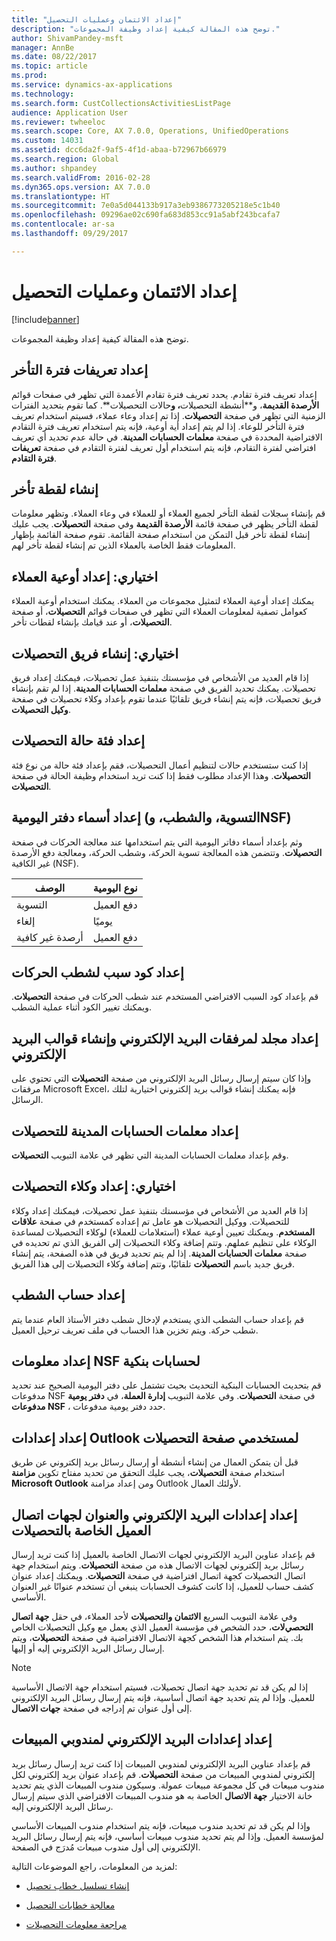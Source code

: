 ```yaml
---
title: "إعداد الائتمان وعمليات التحصيل"
description: "توضح هذه المقالة كيفية إعداد وظيفة المجموعات."
author: ShivamPandey-msft
manager: AnnBe
ms.date: 08/22/2017
ms.topic: article
ms.prod: 
ms.service: dynamics-ax-applications
ms.technology: 
ms.search.form: CustCollectionsActivitiesListPage
audience: Application User
ms.reviewer: twheeloc
ms.search.scope: Core, AX 7.0.0, Operations, UnifiedOperations
ms.custom: 14031
ms.assetid: dcc6da2f-9af5-4f1d-abaa-b72967b66979
ms.search.region: Global
ms.author: shpandey
ms.search.validFrom: 2016-02-28
ms.dyn365.ops.version: AX 7.0.0
ms.translationtype: HT
ms.sourcegitcommit: 7e0a5d044133b917a3eb9386773205218e5c1b40
ms.openlocfilehash: 09296ae02c690fa683d853cc91a5abf243bcafa7
ms.contentlocale: ar-sa
ms.lasthandoff: 09/29/2017

---
```


# <a name="set-up-credit-and-collections"></a>إعداد الائتمان وعمليات التحصيل

[!include[banner](../includes/banner.md)]


توضح هذه المقالة كيفية إعداد وظيفة المجموعات.

<a name="set-up-aging-period-definitions"></a>إعداد تعريفات فترة التأخر
-------------------------------

إعداد تعريف فترة تقادم. يحدد تعريف فترة تقادم الأعمدة التي تظهر في صفحات قوائم **الأرصدة القديمة‬**، و**‏‫أنشطة التحصيلات‬**، و**حالات التحصيلات**. كما تقوم بتحديد الفترات الزمنية التي تظهر في صفحة **التحصيلات**. إذا تم إعداد وعاء عملاء، فسيتم استخدام تعريف فترة التأخر للوعاء. إذا لم يتم إعداد أية أوعية، فإنه يتم استخدام تعريف فترة التقادم الافتراضية المحددة في صفحة **معلمات الحسابات المدينة**. في حالة عدم تحديد أي تعريف افتراضي لفترة التقادم، فإنه يتم استخدام أول تعريف لفترة التقادم في صفحة **تعريفات فترة التقادم**.

## <a name="create-an-aging-snapshot"></a>إنشاء لقطة تأخر
قم بإنشاء سجلات لقطة التأخر لجميع العملاء أو للعملاء في وعاء العملاء. وتظهر معلومات لقطة التأخر يظهر في صفحة قائمة **الأرصدة القديمة** وفي صفحة **التحصيلات**. يجب عليك إنشاء لقطة تأخر قبل التمكن من استخدام صفحة القائمة. تقوم صفحة القائمة بإظهار المعلومات فقط الخاصة بالعملاء الذين تم إنشاء لقطة تأخر لهم.

## <a name="optional-set-up-customer-pools"></a>اختياري: إعداد أوعية العملاء
يمكنك إعداد أوعية العملاء لتمثيل مجموعات من العملاء. يمكنك استخدام أوعية العملاء كعوامل تصفية لمعلومات العملاء التي تظهر في صفحات قوائم **التحصيلات**، أو صفحة **التحصيلات**، أو عند قيامك بإنشاء لقطات تأخر.

## <a name="optional-create-a-collections-team"></a>اختياري: إنشاء فريق التحصيلات
إذا قام العديد من الأشخاص في مؤسستك بتنفيذ عمل تحصيلات، فيمكنك إعداد فريق تحصيلات. يمكنك تحديد الفريق في صفحة **معلمات الحسابات المدينة**. إذا لم تقم بإنشاء فريق تحصيلات، فإنه يتم إنشاء فريق تلقائيًا عندما تقوم بإعداد وكلاء تحصيلات في صفحة **وكيل التحصيلات**.

## <a name="set-up-a-collections-case-category"></a>إعداد فئة حالة التحصيلات
إذا كنت ستستخدم حالات لتنظيم أعمال التحصيلات، فقم بإعداد فئة حالة من نوع فئة **التحصيلات**. وهذا الإعداد مطلوب فقط إذا كنت تريد استخدام وظيفة الحالة في صفحة **التحصيلات**.

## <a name="set-up-journal-names-settlement-writeoff-and-nsf"></a>إعداد أسماء دفتر اليومية (التسوية، والشطب، وNSF)
وثم بإعداد أسماء دفاتر اليومية التي يتم استخدامها عند معالجة الحركات في صفحة **التحصيلات**. وتتضمن هذه المعالجة تسوية الحركة، وشطب الحركة، ومعالجة دفع الأرصدة غير الكافية (NSF).

| الوصف | نوع اليومية     |
|-------------|------------------|
| التسوية  | دفع العميل |
| إلغاء   | يوميًا            |
| أرصدة غير كافية         | دفع العميل |

## <a name="set-up-a-reason-code-for-writeoff-transactions"></a>إعداد كود سبب لشطب الحركات
قم بإعداد كود السبب الافتراضي المستخدم عند شطب الحركات في صفحة **التحصيلات**. ويمكنك تغيير الكود أثناء عملية الشطب.

## <a name="set-up-a-folder-for-email-attachments-and-create-email-templates"></a>إعداد مجلد لمرفقات البريد الإلكتروني وإنشاء قوالب البريد الإلكتروني
وإذا كان سيتم إرسال رسائل البريد الإلكتروني من صفحة **التحصيلات** التي تحتوي على مرفقات Microsoft Excel، فإنه يمكنك إنشاء قوالب بريد إلكتروني اختيارية لتلك الرسائل.

## <a name="set-up-accounts-receivable-parameters-for-collections"></a>إعداد معلمات الحسابات المدينة للتحصيلات
وقم بإعداد معلمات الحسابات المدينة التي تظهر في علامة التبويب **التحصيلات**.

## <a name="optional-set-up-collections-agents"></a>اختياري: إعداد وكلاء التحصيلات
إذا قام العديد من الأشخاص في مؤسستك بتنفيذ عمل تحصيلات، فيمكنك إعداد وكلاء للتحصيلات. ووكيل التحصيلات هو عامل تم إعداده كمستخدم في صفحة **علاقات المستخدم**. ويمكنك تعيين أوعية عملاء (استعلامات للعملاء) لوكلاء التحصيلات لمساعدة الوكلاء على تنظيم عملهم. وتتم إضافة وكلاء التحصيلات إلى الفريق الذي تم تحديده في صفحة **معلمات الحسابات المدينة**. إذا لم يتم تحديد فريق في هذه الصفحة، يتم إنشاء فريق جديد باسم **التحصيلات** تلقائيًا، وتتم إضافة وكلاء التحصيلات إلى هذا الفريق.

## <a name="set-up-a-writeoff-account"></a>إعداد حساب الشطب
قم بإعداد حساب الشطب الذي يستخدم لإدخال شطب دفتر الأستاذ العام عندما يتم شطب حركة. ويتم تخزين هذا الحساب في ملف تعريف ترحيل العميل.

## <a name="set-up-nsf-information-for-bank-accounts"></a>إعداد معلومات NSF لحسابات بنكية
قم بتحديث الحسابات البنكية التحديث بحيث تشتمل على دفتر اليومية الصحيح عند تحديد مدفوعات NSF في صفحة **التحصيلات**. وفي علامة التبويب **إدارة العملة**، في **دفتر يومية مدفوعات NSF** ، حدد دفتر يومية مدفوعات.

## <a name="set-up-outlook-settings-for-users-of-the-collections-page"></a>إعداد إعدادات Outlook لمستخدمي صفحة التحصيلات
قبل أن يتمكن العمال من إنشاء أنشطة أو إرسال رسائل بريد إلكتروني عن طريق استخدام صفحة **التحصيلات**، يجب عليك التحقق من تحديد مفتاح تكوين **مزامنة Microsoft Outlook** ومن إعداد مزامنة Outlook لأولئك العمال.

## <a name="set-up-email-and-address-settings-for-collections-customer-contacts"></a>إعداد إعدادات البريد الإلكتروني والعنوان لجهات اتصال العميل الخاصة بالتحصيلات
قم بإعداد عناوين البريد الإلكتروني لجهات الاتصال الخاصة بالعميل إذا كنت تريد إرسال رسائل بريد إلكتروني لجهات الاتصال هذه من صفحة **التحصيلات**. ويتم استخدام جهة اتصال التحصيلات كجهة اتصال افتراضية في صفحة **التحصيلات**. ويمكنك إعداد عنوان كشف حساب للعميل، إذا كانت كشوف الحسابات ينبغي أن تستخدم عنوانًا غير العنوان الأساسي. 

وفي علامة التبويب السريع **الائتمان والتحصيلات** لأحد العملاء، في حقل **جهة اتصال التحصيﻻت**، حدد الشخص في مؤسسة العميل الذي يعمل مع وكيل التحصيلات الخاص بك. يتم استخدام هذا الشخص كجهة الاتصال الافتراضية في صفحة **التحصيلات**، ويتم إرسال رسائل البريد الإلكتروني إليه أو إليها. 

> [!NOTE] 
> إذا لم يكن قد تم تحديد جهة اتصال تحصيلات، فسيتم استخدام جهة الاتصال الأساسية للعميل. وإذا لم يتم تحديد جهة اتصال أساسية، فإنه يتم إرسال رسائل البريد الإلكتروني إلى أول عنوان تم إدراجه في صفحة **جهات الاتصال**.

## <a name="set-up-email-settings-for-salespeople"></a>إعداد إعدادات البريد الإلكتروني لمندوبي المبيعات
قم بإعداد عناوين البريد الإلكتروني لمندوبي المبيعات إذا كنت تريد إرسال رسائل بريد إلكتروني لمندوبي المبيعات من صفحة **التحصيلات**. قم بإعداد عنوان بريد إلكتروني لكل مندوب مبيعات في كل مجموعة مبيعات عمولة‬. وسيكون مندوب المبيعات الذي يتم تحديد خانة الاختيار **جهة الاتصال** الخاصة به هو مندوب المبيعات الافتراضي الذي سيتم إرسال رسائل البريد الإلكتروني إليه. 

وإذا لم يكن قد تم تحديد مندوب مبيعات، فإنه يتم استخدام مندوب المبيعات الأساسي لمؤسسة العميل. وإذا لم يتم تحديد مندوب مبيعات أساسي، فإنه يتم إرسال رسائل البريد الإلكتروني إلى أول مندوب مبيعات مُدرَج في الصفحة.


لمزيد من المعلومات، راجع الموضوعات التالية:

 - [إنشاء تسلسل خطاب تحصيل](tasks/create-collection-letter-sequence.md)
 
 - [معالجة خطابات التحصيل](tasks/process-collection-letters.md)
 
 - [مراجعة معلومات التحصيلات](tasks/review-collections-information.md)


